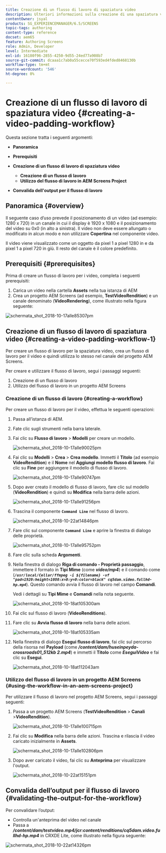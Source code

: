 ```yaml
---
title: Creazione di un flusso di lavoro di spaziatura video
description: Ulteriori informazioni sulla creazione di una spaziatura video nel flusso di lavoro per le risorse.
contentOwner: jsyal
products: SG_EXPERIENCEMANAGER/6.5/SCREENS
topic-tags: authoring
content-type: reference
docset: aem65
feature: Authoring Screens
role: Admin, Developer
level: Intermediate
exl-id: 16180f96-2855-4250-9d55-24ed77a908b7
source-git-commit: dcaaa1c7ab0a55cecce70f593ed4fded8468130b
workflow-type: tm+mt
source-wordcount: '546'
ht-degree: 0%

---
```


# Creazione di un flusso di lavoro di spaziatura video {#creating-a-video-padding-workflow}

Questa sezione tratta i seguenti argomenti:

* **Panoramica**
* **Prerequisiti**
* **Creazione di un flusso di lavoro di spaziatura video**
   * **Creazione di un flusso di lavoro**
   * **Utilizzo del flusso di lavoro in AEM Screens Project**

* **Convalida dell&#39;output per il flusso di lavoro**

## Panoramica {#overview}

Il seguente caso d’uso prevede il posizionamento di un video (ad esempio: 1280 x 720) in un canale in cui il display è 1920 x 1080 e il posizionamento del video su 0x0 (in alto a sinistra). Il video non deve essere allungato o modificato in alcun modo e non utilizzare **Copertina** nel componente video.

Il video viene visualizzato come un oggetto da pixel 1 a pixel 1280 in e da pixel 1 a pixel 720 in giù. Il resto del canale è il colore predefinito.

## Prerequisiti {#prerequisites}

Prima di creare un flusso di lavoro per i video, completa i seguenti prerequisiti:

1. Carica un video nella cartella **Assets** nella tua istanza di AEM
1. Crea un progetto AEM Screens (ad esempio, **TestVideoRendition**) e un canale denominato (**VideoRendering**), come illustrato nella figura seguente:

![schermata_shot_2018-10-17alle85307pm](assets/screen_shot_2018-10-17at85307pm.png)

## Creazione di un flusso di lavoro di spaziatura video {#creating-a-video-padding-workflow-1}

Per creare un flusso di lavoro per la spaziatura video, crea un flusso di lavoro per il video e quindi utilizza lo stesso nel canale del progetto AEM Screens.

Per creare e utilizzare il flusso di lavoro, segui i passaggi seguenti:

1. Creazione di un flusso di lavoro
1. Utilizzo del flusso di lavoro in un progetto AEM Screens

### Creazione di un flusso di lavoro {#creating-a-workflow}

Per creare un flusso di lavoro per il video, effettua le seguenti operazioni:

1. Passa all’istanza di AEM.
1. Fate clic sugli strumenti nella barra laterale.
1. Fai clic su **Flusso di lavoro** > **Modelli** per creare un modello.

   ![schermata_shot_2018-10-17alle90025pm](assets/screen_shot_2018-10-17at90025pm.png)

1. Fai clic su **Modelli** > **Crea** > **Crea modello**. Immetti il **Titolo** (ad esempio **VideoRendition**) e il **Nome** nel **Aggiungi modello flusso di lavoro**. Fai clic su **Fine** per aggiungere il modello di flusso di lavoro.

   ![schermata_shot_2018-10-17alle90747pm](assets/screen_shot_2018-10-17at90747pm.png)

1. Dopo aver creato il modello di flusso di lavoro, fare clic sul modello (**VideoRendition**) e quindi su **Modifica** nella barra delle azioni.

   ![schermata_shot_2018-10-17alle91256pm](assets/screen_shot_2018-10-17at91256pm.png)

1. Trascina il componente **`Command Line`** nel flusso di lavoro.

   ![schermata_shot_2018-10-22at14846pm](assets/screen_shot_2018-10-22at14846pm.png)

1. Fare clic sul componente **`Command Line`** e aprire la finestra di dialogo delle proprietà.

   ![schermata_shot_2018-10-17alle95752pm](assets/screen_shot_2018-10-17at95752pm.png)

1. Fare clic sulla scheda **Argomenti**.
1. Nella finestra di dialogo **Riga di comando - Proprietà passaggio**, immettere il formato in **Tipi Mime** (come ***video/mp4***) e il comando come (***`/usr/local/Cellar/ffmpeg -i ${filename} -vf "pad=1920:height=1080:x=0:y=0:color=black" cq5dam.video.fullhd-hp.mp4`***). Questo comando avvia il flusso di lavoro nel campo **Comandi**.

   Vedi i dettagli su **Tipi Mime** e **Comandi** nella nota seguente.

   ![schermata_shot_2018-10-18at105300am](assets/screen_shot_2018-10-18at105300am.png)

1. Fai clic sul flusso di lavoro (**VideoRenditions**).
1. Fare clic su **Avvia flusso di lavoro** nella barra delle azioni.

   ![schermata_shot_2018-10-18at105335am](assets/screen_shot_2018-10-18at105335am.png)

1. Nella finestra di dialogo **Esegui flusso di lavoro**, fai clic sul percorso della risorsa nel **Payload** (come ***/content/dam/huseinpeyda-crossroads01_512kb 2.mp4***) e immetti il **Titolo** come ***EseguiVideo*** e fai clic su **Esegui**.

   ![schermata_shot_2018-10-18at112043am](assets/screen_shot_2018-10-18at112043am.png)

### Utilizzo del flusso di lavoro in un progetto AEM Screens {#using-the-workflow-in-an-aem-screens-project}

Per utilizzare il flusso di lavoro nel progetto AEM Screens, segui i passaggi seguenti:

1. Passa a un progetto AEM Screens (**TestVideoRendition** > **Canali** >**VideoRendition**).

   ![schermata_shot_2018-10-17alle100715pm](assets/screen_shot_2018-10-17at100715pm.png)

1. Fai clic su **Modifica** nella barra delle azioni. Trascina e rilascia il video caricato inizialmente in **Assets**.

   ![schermata_shot_2018-10-17alle102806pm](assets/screen_shot_2018-10-17at102806pm.png)

1. Dopo aver caricato il video, fai clic su **Anteprima** per visualizzare l&#39;output.

   ![schermata_shot_2018-10-22at15151pm](assets/screen_shot_2018-10-22at15151pm.png)

## Convalida dell’output per il flusso di lavoro {#validating-the-output-for-the-workflow}

Per convalidare l’output:

* Controlla un&#39;anteprima del video nel canale
* Passa a ***/content/dam/testvideo.mp4/jcr:content/renditions/cq5dam.video.fullhd-hp.mp4*** in CRXDE Lite, come illustrato nella figura seguente:

![schermata_shot_2018-10-22at14326pm](assets/screen_shot_2018-10-22at14326pm.png)

